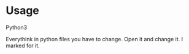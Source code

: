 # Usage

Python3

Everythink in python files you have to change. Open it and change it. I marked for it.
